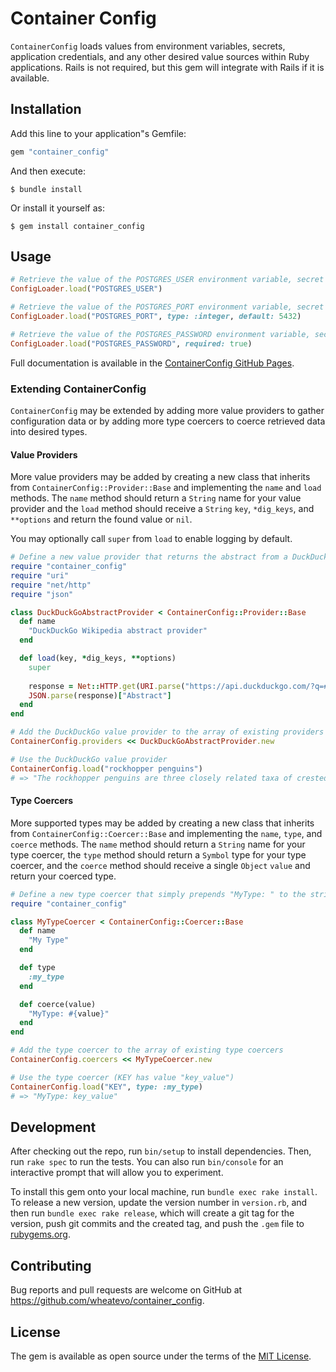 # Container Config

`ContainerConfig` loads values from environment variables, secrets, application credentials, and any other desired value sources within Ruby applications. Rails is not required, but this gem will integrate with Rails if it is available.

## Installation

Add this line to your application"s Gemfile:

```ruby
gem "container_config"
```

And then execute:

    $ bundle install

Or install it yourself as:

    $ gem install container_config

## Usage

```ruby
# Retrieve the value of the POSTGRES_USER environment variable, secret mount, or Rails credential
ConfigLoader.load("POSTGRES_USER")

# Retrieve the value of the POSTGRES_PORT environment variable, secret mount, or Rails credential as an integer with a default value of 5432
ConfigLoader.load("POSTGRES_PORT", type: :integer, default: 5432)

# Retrieve the value of the POSTGRES_PASSWORD environment variable, secret mount, or Rails credential and raise an exception if it cannot be found
ConfigLoader.load("POSTGRES_PASSWORD", required: true)
```

Full documentation is available in the [ContainerConfig GitHub Pages](https://wheatevo.github.io/container_config/).

### Extending ContainerConfig

`ContainerConfig` may be extended by adding more value providers to gather configuration data or by adding more type coercers to coerce retrieved data into desired types.

#### Value Providers

More value providers may be added by creating a new class that inherits from `ContainerConfig::Provider::Base` and implementing the `name` and `load` methods. The `name` method should return a `String` name for your value provider and the `load` method should receive a `String` `key`, `*dig_keys`, and `**options` and return the found value or `nil`.

You may optionally call `super` from `load` to enable logging by default.

```ruby
# Define a new value provider that returns the abstract from a DuckDuckGo instant result search (https://duckduckgo.com/api)
require "container_config"
require "uri"
require "net/http"
require "json"

class DuckDuckGoAbstractProvider < ContainerConfig::Provider::Base
  def name
    "DuckDuckGo Wikipedia abstract provider"
  end

  def load(key, *dig_keys, **options)
    super
    
    response = Net::HTTP.get(URI.parse("https://api.duckduckgo.com/?q=#{URI.encode_www_form([key])}&format=json"))
    JSON.parse(response)["Abstract"]
  end
end

# Add the DuckDuckGo value provider to the array of existing providers
ContainerConfig.providers << DuckDuckGoAbstractProvider.new

# Use the DuckDuckGo value provider
ContainerConfig.load("rockhopper penguins")
# => "The rockhopper penguins are three closely related taxa of crested penguins..."
```

#### Type Coercers

More supported types may be added by creating a new class that inherits from `ContainerConfig::Coercer::Base` and implementing the `name`, `type`, and `coerce` methods. The `name` method should return a `String` name for your type coercer, the `type` method should return a `Symbol` type for your type coercer, and the `coerce` method should receive a single `Object` `value` and return your coerced type.

```ruby
# Define a new type coercer that simply prepends "MyType: " to the string representation of a value
require "container_config"

class MyTypeCoercer < ContainerConfig::Coercer::Base
  def name
    "My Type"
  end

  def type
    :my_type
  end

  def coerce(value)
    "MyType: #{value}"
  end
end

# Add the type coercer to the array of existing type coercers
ContainerConfig.coercers << MyTypeCoercer.new

# Use the type coercer (KEY has value "key_value")
ContainerConfig.load("KEY", type: :my_type)
# => "MyType: key_value"
```

## Development

After checking out the repo, run `bin/setup` to install dependencies. Then, run `rake spec` to run the tests. You can also run `bin/console` for an interactive prompt that will allow you to experiment.

To install this gem onto your local machine, run `bundle exec rake install`. To release a new version, update the version number in `version.rb`, and then run `bundle exec rake release`, which will create a git tag for the version, push git commits and the created tag, and push the `.gem` file to [rubygems.org](https://rubygems.org).

## Contributing

Bug reports and pull requests are welcome on GitHub at https://github.com/wheatevo/container_config.

## License

The gem is available as open source under the terms of the [MIT License](https://opensource.org/licenses/MIT).
